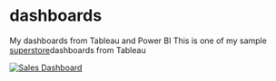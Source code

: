 # dashboards
My dashboards from Tableau and Power BI
This is one of my sample [superstore](https://public.tableau.com/views/SampleSuperstoredashboard_16597561888680/Dashboard1?:language=en-US&publish=yes&:display_count=n&:origin=viz_share_link)dashboards from Tableau
<div class='tableauPlaceholder' id='viz1659756205321' style='position: relative'><noscript><a href='#'><img alt='Sales Dashboard ' src='https:&#47;&#47;public.tableau.com&#47;static&#47;images&#47;Sa&#47;SampleSuperstoredashboard_16597561888680&#47;Dashboard1&#47;1_rss.png' style='border: none' /></a></noscript><object class='tableauViz'  style='display:none;'><param name='host_url' value='https%3A%2F%2Fpublic.tableau.com%2F' /> <param name='embed_code_version' value='3' /> <param name='site_root' value='' /><param name='name' value='SampleSuperstoredashboard_16597561888680&#47;Dashboard1' /><param name='tabs' value='no' /><param name='toolbar' value='yes' /><param name='static_image' 
